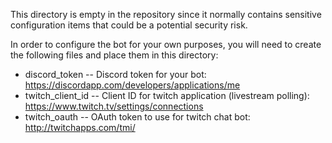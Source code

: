 This directory is empty in the repository since it normally contains sensitive configuration items that could be a potential security risk.

In order to configure the bot for your own purposes, you will need to create the following files and place them in this directory:

- discord_token
-- Discord token for your bot: https://discordapp.com/developers/applications/me
- twitch_client_id
-- Client ID for twitch application (livestream polling): https://www.twitch.tv/settings/connections
- twitch_oauth
-- OAuth token to use for twitch chat bot: http://twitchapps.com/tmi/